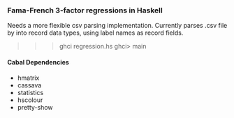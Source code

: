 

### Fama-French 3-factor regressions in Haskell

Needs a more flexible csv parsing implementation.
Currently parses .csv file by into record data types, using label names as
record fields.

>>> ghci regression.hs
ghci> main

#### Cabal Dependencies
- hmatrix
- cassava
- statistics
- hscolour
- pretty-show


